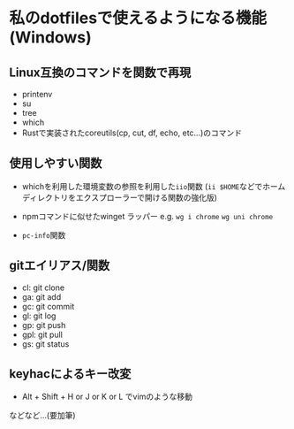 # 私のdotfilesで使えるようになる機能 (Windows)

## Linux互換のコマンドを関数で再現

- printenv
- su
- tree
- which
- Rustで実装されたcoreutils(cp, cut, df, echo, etc...)のコマンド

## 使用しやすい関数

- whichを利用した環境変数の参照を利用した`iio`関数 (`ii $HOME`などでホームディレクトリをエクスプローラーで開ける関数の強化版)

- npmコマンドに似せたwinget ラッパー e.g. `wg i chrome` `wg uni chrome`

- `pc-info`関数

## gitエイリアス/関数

- cl: git clone
- ga: git add
- gc: git commit
- gl: git log
- gp: git push
- gpl: git pull
- gs: git status

## keyhacによるキー改変

- Alt + Shift + H or J or K or L でvimのような移動

などなど…(要加筆)
